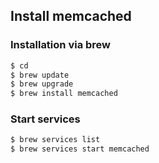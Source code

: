 ## Install memcached

### Installation via brew
```bash
$ cd
$ brew update
$ brew upgrade
$ brew install memcached
```

### Start services
```bash
$ brew services list
$ brew services start memcached
```

